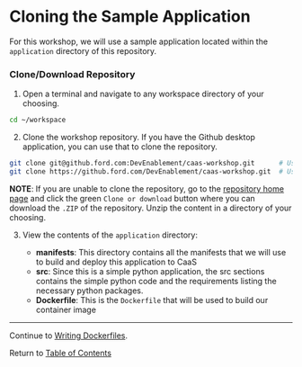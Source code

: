 # Cloning the Sample Application

For this workshop, we will use a sample application located within the `application` directory of this repository.

### Clone/Download Repository

1. Open a terminal and navigate to any workspace directory of your choosing.

```bash
cd ~/workspace
```

2. Clone the workshop repository. If you have the Github desktop application, you can use that to clone the repository.

```bash
git clone git@github.ford.com:DevEnablement/caas-workshop.git      # Using SSH
git clone https://github.ford.com/DevEnablement/caas-workshop.git  # Using HTTPS
```

**NOTE**: If you are unable to clone the repository, go to the [repository home page](https://github.ford.com/DevEnablement/caas-workshop) and click the green `Clone or download` button where you can download the `.ZIP` of the repository. Unzip the content in a directory of your choosing.

3. View the contents of the `application` directory:

    - **manifests**: This directory contains all the manifests that we will use to build and deploy this application to CaaS
    - **src**: Since this is a simple python application, the src sections contains the simple python code and the requirements listing the necessary python packages.
    - **Dockerfile**: This is the `Dockerfile` that will be used to build our container image

---

Continue to [Writing Dockerfiles](./04-dockerfiles.md).

Return to [Table of Contents](../README.md#agenda)
